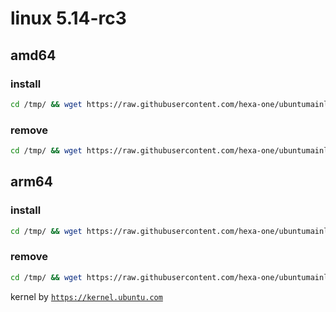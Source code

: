 # linux 5.14-rc3

## amd64

### install
```bash
cd /tmp/ && wget https://raw.githubusercontent.com/hexa-one/ubuntumainline/main/catalog/5.14-rc3/install.sh && chmod +x install.sh && sudo ./install.sh -amd
```
### remove
```bash
cd /tmp/ && wget https://raw.githubusercontent.com/hexa-one/ubuntumainline/main/catalog/5.14-rc3/install.sh && chmod +x install.sh && sudo ./install.sh -r
```
## arm64

### install
```bash
cd /tmp/ && wget https://raw.githubusercontent.com/hexa-one/ubuntumainline/main/catalog/5.14-rc3/install.sh && chmod +x install.sh && sudo ./install.sh -arm
```
### remove
```bash
cd /tmp/ && wget https://raw.githubusercontent.com/hexa-one/ubuntumainline/main/catalog/5.14-rc3/install.sh && chmod +x install.sh && sudo ./install.sh -r
```


kernel by [`https://kernel.ubuntu.com`](https://kernel.ubuntu.com/)
